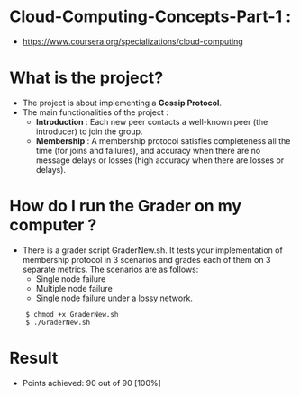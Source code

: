 # Cloud-Computing-Concepts-Part-1 : 
*	https://www.coursera.org/specializations/cloud-computing

# What is the project? 
*	The project is about implementing a **Gossip Protocol**.
*	The main functionalities of the project :
	* **Introduction** : 
	Each new peer contacts a well-known peer (the introducer) to join the group. 
	* **Membership** : 
	A membership protocol satisfies completeness all the time (for joins and failures), and accuracy when there are no message delays or losses (high accuracy when there are losses or delays). 
# How do I run the Grader on my computer ?
*	There is a grader script GraderNew.sh. It tests your implementation of membership protocol in 3 scenarios and grades each of them on 3 separate metrics. The scenarios are as follows:
	* Single node failure
	* Multiple node failure
	* Single node failure under a lossy network.
```
	$ chmod +x GraderNew.sh
	$ ./GraderNew.sh
```
# Result
*	Points achieved: 90 out of 90 [100%]
	
